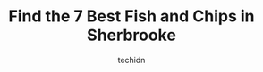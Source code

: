 ---
layout: ampstory
image: https://i0.wp.com/www.auto.or.id/wp-content/uploads/2023/06/brasserie-daniel-lapointe-0-sherbrooke-1686325789.jpeg?resize=640,853
author: techidn
featured: false
description: Sherbrooke, Quebec, Canada is a haven for Fish and Chips enthusiasts, boasting an impressive array of 7 top-notch establishments. Whether youre a seasoned connoisseur or simply curious to e
title: Find the 7 Best Fish and Chips in Sherbrooke
cover:
   title: Find the 7 Best Fish and Chips in Sherbrooke
   subtitle: AUTO.OR.ID
   background: https://www.auto.or.id/wp-content/uploads/2023/06/brasserie-daniel-lapointe-0-sherbrooke-1686325789.jpeg

pages: 
 - layout: thirds
   top: <h1>#1 Louis Luncheonette</h1>
   bottom: "<p>Google-ing the best poutine in Sherbrooke and Louis Luncheonette showed as one of the best ones, so the choice was easy. And definitely was not disappointed! Poutine real</p>"
   background: https://www.auto.or.id/wp-content/uploads/2023/06/brasserie-daniel-lapointe-1-sherbrooke-1686325791.jpeg
   backgroundblur: true
 - layout: thirds
   top: <h1>#2 Rôtisserie St-Hubert</h1>
   bottom: "<p>3070 Rue King O, Sherbrooke, QC J1L 1C9, Canada</p>"
   background: https://www.auto.or.id/wp-content/uploads/2023/06/brasserie-daniel-lapointe-2-sherbrooke-1686325791.jpeg
   cta:
      link: https://www.auto.or.id/find-the-7-best-fish-and-chips-in-sherbrooke/
      text: Find the 7 Best Fish and Chips in Sherbrooke
 - layout: thirds
   top: <h1>#3 Restaurant Normandin Sherbrooke</h1>
   bottom: "<p>2707 Rue King O, Sherbrooke, QC J1L 1C1, Canada</p>"
   background: https://images.unsplash.com/photo-1603745716263-84cfdb9f366d?ixlib=rb-4.0.3&ixid=MnwxMjA3fDB8MHxwaG90by1wYWdlfHx8fGVufDB8fHx8&auto=format&fit=crop&w=640&h=853&q=80
   cta:
      link: https://www.auto.or.id/find-the-7-best-fish-and-chips-in-sherbrooke/
      text: Find the 7 Best Fish and Chips in Sherbrooke
 - layout: thirds
   top: <h1>#4 Bâton Rouge Grillhouse & Bar</h1>
   bottom: "<p>2844 Rue King O, Sherbrooke, QC J1L 1C5, Canada</p>"
   background: https://images.unsplash.com/photo-1507136566006-cfc505b114fc?ixlib=rb-4.0.3&ixid=MnwxMjA3fDB8MHxwaG90by1wYWdlfHx8fGVufDB8fHx8&auto=format&fit=crop&w=640&h=853&q=80
   cta:
      link: https://www.auto.or.id/find-the-7-best-fish-and-chips-in-sherbrooke/
      text: Find the 7 Best Fish and Chips in Sherbrooke
 - layout: thirds
   top: <h1>#5 Bar Le Liverpool (Cigare)</h1>
   bottom: "<p>28 Rue Wellington S, Sherbrooke, QC J1H 5C7, Canada</p>"
   background: https://images.unsplash.com/photo-1474015977340-64a93f54a9f5?ixlib=rb-4.0.3&ixid=MnwxMjA3fDB8MHxwaG90by1wYWdlfHx8fGVufDB8fHx8&auto=format&fit=crop&w=640&h=853&q=80
   cta:
      link: https://www.auto.or.id/find-the-7-best-fish-and-chips-in-sherbrooke/
      text: Find the 7 Best Fish and Chips in Sherbrooke
 - layout: thirds
   top: <h1>#6 Boefish</h1>
   bottom: "<p>3131 Rue King O Local B, Sherbrooke, Quebec J1L 1C8, Canada</p>"
   background: https://images.unsplash.com/photo-1635249477961-163809b2f764?ixlib=rb-4.0.3&ixid=MnwxMjA3fDB8MHxwaG90by1wYWdlfHx8fGVufDB8fHx8&auto=format&fit=crop&w=640&h=853&q=80
   cta:
      link: https://www.auto.or.id/find-the-7-best-fish-and-chips-in-sherbrooke/
      text: Find the 7 Best Fish and Chips in Sherbrooke
 - layout: thirds
   top: <h1>#7 Au Roi Du Coq Roti</h1>
   bottom: "<p>90 Rue Camirand, Sherbrooke, QC J1H 4J5, Canada</p>"
   background: https://images.unsplash.com/photo-1568616388993-4e1a60b29532?ixlib=rb-4.0.3&ixid=MnwxMjA3fDB8MHxwaG90by1wYWdlfHx8fGVufDB8fHx8&auto=format&fit=crop&w=640&h=853&q=80
   cta:
      link: https://www.auto.or.id/find-the-7-best-fish-and-chips-in-sherbrooke/
      text: Find the 7 Best Fish and Chips in Sherbrooke
 - layout: thirds
   middle: Continue reading...
   background: https://images.unsplash.com/photo-1536700503339-1e4b06520771?ixlib=rb-4.0.3&ixid=MnwxMjA3fDB8MHxwaG90by1wYWdlfHx8fGVufDB8fHx8&auto=format&fit=crop&w=640&h=853&q=80
   cta:
      link: https://www.auto.or.id/find-the-7-best-fish-and-chips-in-sherbrooke/
      text: Find the 7 Best Fish and Chips in Sherbrooke

---